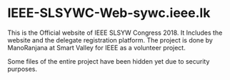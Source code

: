 # IEEE-SLSYWC-Web-sywc.ieee.lk
This is the Official website of IEEE SLSYW Congress 2018. It Includes the website and the delegate registration platform. The project is done by ManoRanjana at Smart Valley for IEEE as a volunteer project.

Some files of the entire project have been hidden yet due to security purposes.
